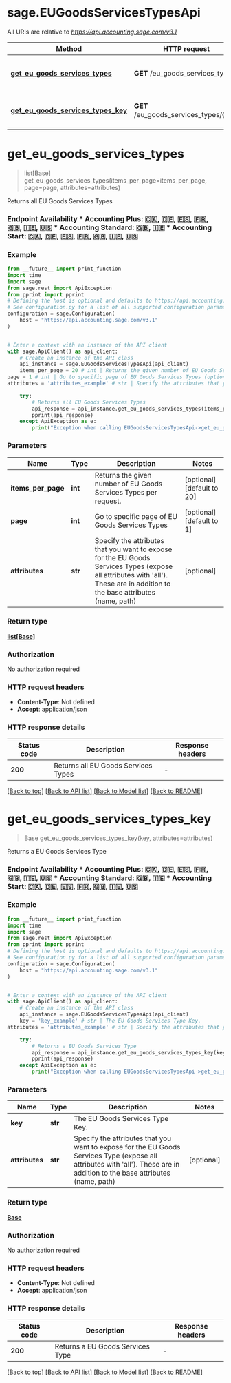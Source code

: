 # sage.EUGoodsServicesTypesApi

All URIs are relative to *https://api.accounting.sage.com/v3.1*

Method | HTTP request | Description
------------- | ------------- | -------------
[**get_eu_goods_services_types**](EUGoodsServicesTypesApi.md#get_eu_goods_services_types) | **GET** /eu_goods_services_types | Returns all EU Goods Services Types
[**get_eu_goods_services_types_key**](EUGoodsServicesTypesApi.md#get_eu_goods_services_types_key) | **GET** /eu_goods_services_types/{key} | Returns a EU Goods Services Type


# **get_eu_goods_services_types**
> list[Base] get_eu_goods_services_types(items_per_page=items_per_page, page=page, attributes=attributes)

Returns all EU Goods Services Types

### Endpoint Availability  * Accounting Plus: 🇨🇦, 🇩🇪, 🇪🇸, 🇫🇷, 🇬🇧, 🇮🇪, 🇺🇸 * Accounting Standard: 🇬🇧, 🇮🇪 * Accounting Start: 🇨🇦, 🇩🇪, 🇪🇸, 🇫🇷, 🇬🇧, 🇮🇪, 🇺🇸

### Example

```python
from __future__ import print_function
import time
import sage
from sage.rest import ApiException
from pprint import pprint
# Defining the host is optional and defaults to https://api.accounting.sage.com/v3.1
# See configuration.py for a list of all supported configuration parameters.
configuration = sage.Configuration(
    host = "https://api.accounting.sage.com/v3.1"
)


# Enter a context with an instance of the API client
with sage.ApiClient() as api_client:
    # Create an instance of the API class
    api_instance = sage.EUGoodsServicesTypesApi(api_client)
    items_per_page = 20 # int | Returns the given number of EU Goods Services Types per request. (optional) (default to 20)
page = 1 # int | Go to specific page of EU Goods Services Types (optional) (default to 1)
attributes = 'attributes_example' # str | Specify the attributes that you want to expose for the EU Goods Services Types (expose all attributes with 'all'). These are in addition to the base attributes (name, path) (optional)

    try:
        # Returns all EU Goods Services Types
        api_response = api_instance.get_eu_goods_services_types(items_per_page=items_per_page, page=page, attributes=attributes)
        pprint(api_response)
    except ApiException as e:
        print("Exception when calling EUGoodsServicesTypesApi->get_eu_goods_services_types: %s\n" % e)
```

### Parameters

Name | Type | Description  | Notes
------------- | ------------- | ------------- | -------------
 **items_per_page** | **int**| Returns the given number of EU Goods Services Types per request. | [optional] [default to 20]
 **page** | **int**| Go to specific page of EU Goods Services Types | [optional] [default to 1]
 **attributes** | **str**| Specify the attributes that you want to expose for the EU Goods Services Types (expose all attributes with &#39;all&#39;). These are in addition to the base attributes (name, path) | [optional] 

### Return type

[**list[Base]**](Base.md)

### Authorization

No authorization required

### HTTP request headers

 - **Content-Type**: Not defined
 - **Accept**: application/json

### HTTP response details
| Status code | Description | Response headers |
|-------------|-------------|------------------|
**200** | Returns all EU Goods Services Types |  -  |

[[Back to top]](#) [[Back to API list]](../README.md#documentation-for-api-endpoints) [[Back to Model list]](../README.md#documentation-for-models) [[Back to README]](../README.md)

# **get_eu_goods_services_types_key**
> Base get_eu_goods_services_types_key(key, attributes=attributes)

Returns a EU Goods Services Type

### Endpoint Availability  * Accounting Plus: 🇨🇦, 🇩🇪, 🇪🇸, 🇫🇷, 🇬🇧, 🇮🇪, 🇺🇸 * Accounting Standard: 🇬🇧, 🇮🇪 * Accounting Start: 🇨🇦, 🇩🇪, 🇪🇸, 🇫🇷, 🇬🇧, 🇮🇪, 🇺🇸

### Example

```python
from __future__ import print_function
import time
import sage
from sage.rest import ApiException
from pprint import pprint
# Defining the host is optional and defaults to https://api.accounting.sage.com/v3.1
# See configuration.py for a list of all supported configuration parameters.
configuration = sage.Configuration(
    host = "https://api.accounting.sage.com/v3.1"
)


# Enter a context with an instance of the API client
with sage.ApiClient() as api_client:
    # Create an instance of the API class
    api_instance = sage.EUGoodsServicesTypesApi(api_client)
    key = 'key_example' # str | The EU Goods Services Type Key.
attributes = 'attributes_example' # str | Specify the attributes that you want to expose for the EU Goods Services Type (expose all attributes with 'all'). These are in addition to the base attributes (name, path) (optional)

    try:
        # Returns a EU Goods Services Type
        api_response = api_instance.get_eu_goods_services_types_key(key, attributes=attributes)
        pprint(api_response)
    except ApiException as e:
        print("Exception when calling EUGoodsServicesTypesApi->get_eu_goods_services_types_key: %s\n" % e)
```

### Parameters

Name | Type | Description  | Notes
------------- | ------------- | ------------- | -------------
 **key** | **str**| The EU Goods Services Type Key. | 
 **attributes** | **str**| Specify the attributes that you want to expose for the EU Goods Services Type (expose all attributes with &#39;all&#39;). These are in addition to the base attributes (name, path) | [optional] 

### Return type

[**Base**](Base.md)

### Authorization

No authorization required

### HTTP request headers

 - **Content-Type**: Not defined
 - **Accept**: application/json

### HTTP response details
| Status code | Description | Response headers |
|-------------|-------------|------------------|
**200** | Returns a EU Goods Services Type |  -  |

[[Back to top]](#) [[Back to API list]](../README.md#documentation-for-api-endpoints) [[Back to Model list]](../README.md#documentation-for-models) [[Back to README]](../README.md)

